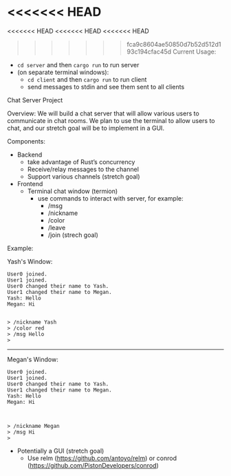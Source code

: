 <<<<<<< HEAD
=======
<<<<<<< HEAD
<<<<<<< HEAD
<<<<<<< HEAD
>>>>>>> fca9c8604ae50850d7b52d512d193c194cfac45d
Current Usage:

- `cd server` and then `cargo run` to run server
- (on separate terminal windows):
  - `cd client` and then `cargo run` to run client
  - send messages to stdin and see them sent to all clients

Chat Server Project

Overview:
We will build a chat server that will allow various users to communicate in chat rooms. We plan to use the terminal to allow users to chat, and our stretch goal will be to implement in a GUI.


Components:
* Backend
   * take advantage of Rust’s concurrency
   * Receive/relay messages to the channel
   * Support various channels (stretch goal)
* Frontend
   * Terminal chat window (termion)
      * use commands to interact with server, for example:
         * /msg <msg>
         * /nickname <nickname>
         * /color <color>
         * /leave
         * /join <channel> (strech goal)

Example:

Yash's Window:
```
User0 joined.
User1 joined.
User0 changed their name to Yash.
User1 changed their name to Megan.
Yash: Hello
Megan: Hi


> /nickname Yash
> /color red
> /msg Hello
>
```
--------------------------------------------------------------------------------------------------------------
Megan's Window:
```
User0 joined.
User1 joined.
User0 changed their name to Yash.
User1 changed their name to Megan.
Yash: Hello
Megan: Hi



> /nickname Megan
> /msg Hi
>
```
   * Potentially a GUI (stretch goal)
      * Use relm (https://github.com/antoyo/relm) or conrod (https://github.com/PistonDevelopers/conrod)
